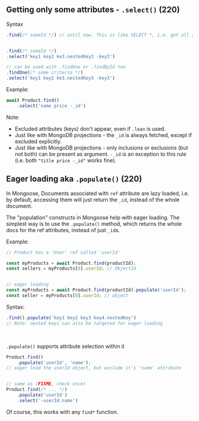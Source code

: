 ## Getting only some attributes - `.select()` (220)
Syntax
```js
.find(/* someId */) // until now. This is like SELECT *, i.e. get all attributes


.find(/* someId */)
.select('key1 key2 ke3.nestedKey3 -key3')

// can be used with .findOne or .findById too
.findOne(/* some criteria */)
.select('key1 key2 ke3.nestedKey3 -key3')
```

Example:
```js
await Product.find()
	.select('name price -_id')
```

Note:
- Excluded attributes (keys) don't appear, even if `.lean` is used.
- Just like with MongoDB projections - the `_id` is always fetched, except if excluded explicitly.
- Just like with MongoDB projections - only inclusions or exclusions (but not both) can be present as argument. `-_id` is an exception to this rule (i.e. both `"title price -_id"` works fine).


## Eager loading aka `.populate()` (220)
In Mongoose, Documents associated with `ref` attribute are lazy loaded, i.e. by default, accessing them will just return the `_id`, instead of the whole document.

The "population" constructs in Mongoose help with eager loading. The simplest way is to use the `.populate()` method, which returns the whole docs for the ref attributes, instead of just `_id`s.

Example:
```js
// Product has a 'User' ref called 'userId'

const myProducts = await Product.find(productId);
const sellers = myProducts[0].userId; // ObjectId


// eager loading
const myProducts = await Product.find(productId).populate('userId');
const seller = myProducts[0].userId; // object
```

Syntax:
```js
.find().populate('key1 key2 key3 key4.nestedKey')
// Note: nested keys can also be targeted for eager loading
```

<br />

`.populate()` supports attribute selection within it
```js
Product.find()
	.populate('userId', 'name'); 
// eager load the userId object, but exclude it's 'name' attribute


// same as (FIXME, check once)
Product.find(/* ... */)
	.populate('userId')
	.select('-userId.name')
```

Of course, this works with any `find*` function.